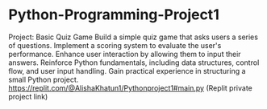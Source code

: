# Python-Programming-Project1
Project: Basic Quiz Game 
Build a simple quiz game that asks users a series of questions.
Implement a scoring system to evaluate the user's performance.
Enhance user interaction by allowing them to input their answers.
Reinforce Python fundamentals, including data structures, control flow, and user input
handling.
Gain practical experience in structuring a small Python project.
https://replit.com/@AlishaKhatun1/Pythonproject1#main.py (Replit private project link)
